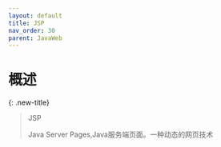 ```yaml
---
layout: default
title: JSP
nav_order: 30
parent: JavaWeb
---
```


# 概述

{: .new-title}
> JSP
> 
> Java Server Pages,Java服务端页面。一种动态的网页技术
